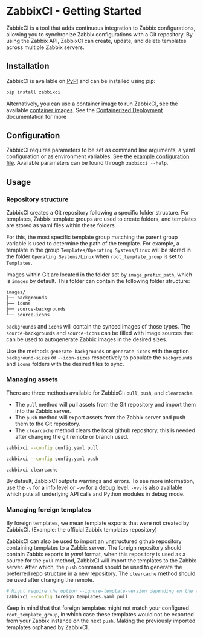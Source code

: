 # ZabbixCI - Getting Started

ZabbixCI is a tool that adds continuous integration to Zabbix configurations,
allowing you to synchronize Zabbix configurations with a Git repository. By
using the Zabbix API, ZabbixCI can create, update, and delete templates across
multiple Zabbix servers.

## Installation

ZabbixCI is available on [PyPI](https://pypi.org/project/zabbixci/) and can be
installed using pip:

```bash
pip install zabbixci
```

Alternatively, you can use a container image to run ZabbixCI, see the available
[container images](https://github.com/retigra/ZabbixCI/pkgs/container/zabbixci).
See the [Containerized Deployment](Containerized.md) documentation for more

## Configuration

ZabbixCI requires parameters to be set as command line arguments, a yaml
configuration or as environment variables. See the
[example configuration file](config.yaml). Available parameters can be
found through `zabbixci --help`.

## Usage

### Repository structure

ZabbixCI creates a Git repository following a specific folder structure. 
For templates, Zabbix template groups are used to create folders, and templates are stored 
as yaml files within these folders. 

For this, the most specific template group matching the parent group variable is used 
to determine the path of the template. 
For example, a template in the group `Templates/Operating Systems/Linux` will be
stored in the folder `Operating Systems/Linux` when `root_template_group` is set
to `Templates`.

Images within Git are located in the folder set by `image_prefix_path`, which is `images` by default.
This folder can contain the following folder structure:

```bash
images/
├── backgrounds
├── icons
├── source-backgrounds
└── source-icons
```

`backgrounds` and `icons` will contain the synced images of those types.
The `source-backgrounds` and `source-icons` can be filled with image sources that 
can be used to autogenerate Zabbix images in the desired sizes. 

Use the methods `generate-backgrounds` or `generate-icons` with the option 
`--background-sizes` or `--icon-sizes` respectively to populate the 
`backgrounds` and `icons` folders with the desired files to sync. 

### Managing assets

There are three methods available for ZabbixCI: `pull`, `push`, and
`clearcache`.

- The `pull` method will pull assets from the Git repository and import them
  into the Zabbix server.
- The `push` method will export assets from the Zabbix server and push them
  to the Git repository.
- The `clearcache` method clears the local github repository, this is needed after
  changing the git remote or branch used.

```bash
zabbixci --config config.yaml pull

zabbixci --config config.yaml push

zabbixci clearcache
```

By default, ZabbixCI outputs warnings and errors. To see more information, use
the `-v` for a info level or `-vv` for a debug level. `-vvv` is also available
which puts all underlying API calls and Python modules in debug mode.

### Managing foreign templates

By foreign templates, we mean template exports that were not created by
ZabbixCI. (Example: the official Zabbix templates repository)

ZabbixCI can also be used to import an unstructured github repository containing
templates to a Zabbix server. The foreign repository should contain Zabbix
exports in _yaml_ format, when this repository is used as a source for the `pull`
method, ZabbixCI will import the templates to the Zabbix server. After which,
the `push` command should be used to generate the preferred repo structure in a
new repository. The `clearcache` method should be used after changing the
remote.

```bash
# Might require the option --ignore-template-version depending on the template and Zabbix version
zabbixci --config foreign_templates.yaml pull
```

Keep in mind that that foreign templates might not match your configured
`root_template_group`, in which case these templates would not be exported from
your Zabbix instance on the next `push`. Making the previously imported
templates orphaned by ZabbixCI.
